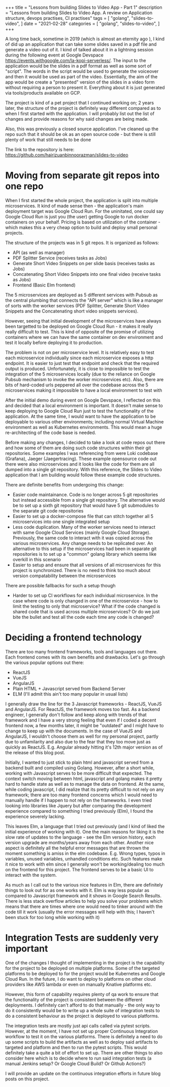 +++
title = "Lessons from building Slides to Video App - Part 1"
description = "Lessons from building Slides to Video App. A review on Application structure, devops practises, CI practises"
tags = [
    "golang",
    "slides-to-video",
]
date = "2021-02-28"
categories = [
    "golang",
    "slides-to-video",
]
+++

A long time back, sometime in 2019 (which is almost an eternity ago ), I kind of did up an application that can take some slides saved in a pdf file and generate a video out of it. I kind of talked about it in a lightning session during the following event at Google Devspace https://events.withgoogle.com/la-kopi-serverless/. The input to the application would be the slides in a pdf format as well as some sort of "script". The words in the script would be used to generate the voiceover and then it would be used as part of the video. Essentially, the aim of the app would be create a "presented" version of the slides in a video form without requiring a person to present it. Everything about it is just generated via tools/products available on GCP.

The project is kind of a pet project that I continued working on; 2 years later, the structure of the project is definitely way different compared as to when I first started with the application. I will probably list out the list of changes and provide reasons for why said changes are being made.

Also, this was previously a closed source application. I've cleaned up the repo such that it should be ok as an open source code - but there is still plenty of work that still needs to be done

The link to the repository is here:  
https://github.com/hairizuanbinnoorazman/slides-to-video

# Moving from separate git repos into one repo

When I first started the whole project, the application is split into multiple microservices. It kind of made sense then - the application's main deployment target was Google Cloud Run. For the uninitated, one could say Google Cloud Run is just you (the user) getting Google to run docker containers on your behalf. Pricing is based on utilization of the container - which makes this a very cheap option to build and deploy small personal projects.

The structure of the projects was in 5 git repos. It is organized as follows:

- API (as well as manager)
- PDF Splitter Service (receives tasks as Jobs)
- Generate Short Video Snippets on per slide basis (receives tasks as Jobs)
- Concatenating Short Video Snippets into one final video (receive tasks as Jobs)
- Frontend (Basic Elm frontend)

The 5 microservices are deployed as 5 different services with Pubsub as the central plumbing that connects the "API server" which is like a manager of sorts with the worker services (PDF Splitter, Generate Short Video Snippets and the Concatenating short video snippets services).

However, seeing that initial development of the microservices have always been targetted to be deployed on Google Cloud Run - it makes it really really difficult to test. This is kind of opposite of the promise of utilizing containers where we can have the same container on dev environment and test it locally before deploying it to production.

The problem is not on per microservice level. It is relatively easy to test each microservice individually since each microservice exposes a http endpoint. It is easier to just test that endpoint and check that the required output is produced. Unfortunately, it is close to impossible to test the integration of the 5 microservices locally (due to the reliance on Google Pubsub mechanism to invoke the worker microservices etc). Also, there are bits of hard-coded urls peppered all over the codebase across the 5 microservices making it impossible to have a local environment to test with

After the initial demo during event on Google Devspace, I reflected on this and decided that a local environment is important. It doesn't make sense to keep deploying to Google Cloud Run just to test the functionality of the application. At the same time, I would want to have the application to be deployable to various other environments; including normal Virtual Machine environment as well as Kubernetes environments. This would mean a huge re-architecting of the code base is needed.

Before making any changes, I decided to take a look at code repos out there and how some of them are doing such code structures within their git repositories. Some examples I was referencing from were Loki codebase (Grafana), Jaeger (Jaegertracing). These example opensource code out there were also microservices and it looks like the code for them are all dumped into a single git repository. With this reference, the Slides to Video application that I am building would follow these example code structures.

There are definite benefits from undergoing this change:

- Easier code maintainance. Code is no longer across 5 git repositories but instead accessible from a single git repository. The alternative would be to set up a sixth git repository that would have 5 git submodules to the separate git code repositories
- Easier to set up a docker-compose file that can stitch together all 5 microservices into one single integrated setup
- Less code duplication. Many of the worker services need to interact with same Google Cloud Services (mainly Google Cloud Storage). Previously, the same code to interact with it was copied across the various microservices. Any change needs to be replicated over. An alternative to this setup if the microservices had been in separate git repositories is to set up a "common" golang library which seems like overkill in this scenario
- Easier to setup and ensure that all versions of all microservices for this project is synchronized. There is no need to think too much about version compatability between the microservices

There are possible fallbacks for such a setup though

- Harder to set up CI workflows for each individual microservice. In the case where code is only changed in one of the microservice - how to limit the testing to only that microservice? What if the code changed is shared code that is used across multiple microservices? Or do we just bite the bullet and test all the code each time any code is changed?

# Deciding a frontend technology

There are too many frontend frameworks, tools and languages out there. Each frontend comes with its own benefits and drawbacks. Let's go through the various popular options out there:

- ReactJS
- VueJS
- AngularJS
- Plain HTML + Javascript served from Backend Server
- ELM (I'll admit this ain't too many popular in usual lists)

I generally draw the line for the 3 Javascript frameworks - ReactJS, VueJS and AngularJS. For ReactJS, the framework moves too fast. As a backend engineer, I generally don't follow and keep along with trends of that framework and I have a very strong feeling that even if I coded a decent frontend now, a few months later, it might be "outdated" and I might have to change to keep up with the documents. In the case of VueJS and AngularJS, I wouldn't choose them as well for my personal project, partly due to unfamilarity and also due to the fear that they too move just as quickly as ReactJS. E.g. Angular already hitting it's 12th major version as of the release of this blog post.

Initially, I wanted to just stick to plain html and javascript served from a backend built and compiled using Golang. However, after a short while, working with Javascript serves to be more difficult that expected. The context switch moving between html, javascript and golang makes it pretty hard to handle state as well as to manage the data on frontend. At the same, while coding javascript, I did realize that its pretty difficult to not rely on any framework; there are too many frontend concerns which I would need to manually handle if I happen to not rely on the frameworks. I even tried looking into libraries like Jquery but after comparing the development experience compared to something I tried previously (Elm), I found the experience severely lacking.

This leaves Elm, a language that I tried out previously (and I kind of liked the initial experience of working with it). One the main reasons for liking it is the slow rate of updates to the language - see the Elm version history, each version upgrade are months/years away from each other. Another nice aspect is definitely all the helpful error messages that are thrown the moment something is amiss in the elm codebase. E.g. Wrong types, typos in variables, unused variables, unhandled conditions etc. Such features make it nice to work with elm since I generally won't be working/dealing too much on the frontend for this project. The frontend serves to be a basic UI to interact with the system.

As much as I call out to the various nice features in Elm, there are definitely things to look out for as one works with it. Elm is way less popular as compared to Javascript framework and it shows in Google Search Results. There is less stack overflow articles to help you solve your problems which means that there are times where one would need to tinker around with the code till it work (usually the error messages will help with this; I haven't been stuck for too long while working with it)

# Integration Tests are suddenly very important

One of the changes I thought of implementing in the project is the capability for the project to be deployed on multiple platforms. Some of the targeted platforms to be deployed to for the project would be Kubernetes and Google Cloud Run. In the future, I do want to deploy to platforms on other cloud providers like AWS lambda or even on manually Knative platforms etc.

However, this form of capability requires plenty of qa work to ensure that the functionality of the project is consistent between the different deployments. I definitely can't afford to do that manually - the only way to do it consistently would be to write up a whole suite of integration tests to do a consistent behaviour as the project is deployed to various platforms.

The integration tests are mostly just api calls called via pytest scripts. However, at the moment, I have not set up proper Continuous Integration workflow to test it on the various platforms. There is definitely a need to do up some scripts to build the artifacts as well as to deploy said artifacts to targeted and platform and then to run the pytest scripts. This would definitely take a quite a bit of effort to set up. There are other things to also consider here which is to decide where to run said integration tests (a manual Jenkins setup? Or Google Cloud Build? Or Github Actions?)

I will provide an update on the continuous integration efforts in future blog posts on this project.